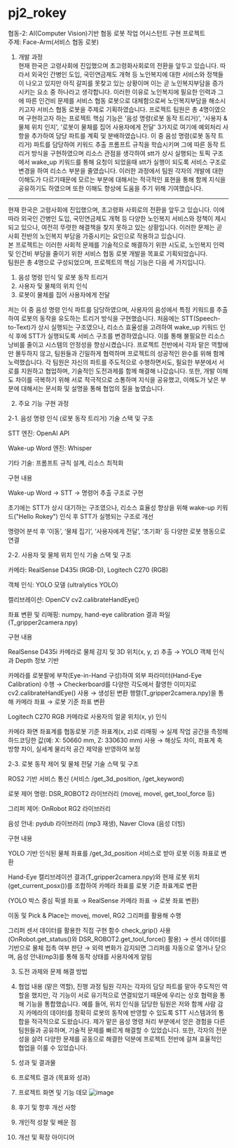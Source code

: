 # pj2_rokey

협동-2: AI(Computer Vision)기반 협동 로봇 작업 어시스턴트 구현 프로젝트<br>
주제: Face-Arm(서비스 협동 로봇)

1. 개발 과정<br>
현재 한국은 고령사회에 진입했으며 초고령화사회로의 전환을 앞두고 있습니다. 따라서 외국인 간병인 도입, 국민연금제도 개혁 등 노인복지에 대한 서비스와 정책들이 나오고 있지만 아직 갈피를 못찾고 있는 상황이며 이는 곧 노인복지부담을 증가시키는 요소 중 하나라고 생각합니다.
이러한 이유로 노인복지에 필요한 인력과 그에 따른 인건비 문제를 서비스 협동 로봇으로 대체함으로써 노인복지부담을 해소시키고자 서비스 협동 로봇을 주제로 기획하였습니다.
프로젝트 팀원은 총 4명이였으며 구현하고자 하는 프로젝트 핵심 기능은 '음성 명령(로봇 동작 트리거)', '사용자 & 물체 위치 인지', '로봇이 물체를 집어 사용자에게 전달' 3가지로 여기에 예외처리 사항을 추가하여 담당 파트를 계획 및 분배하였습니다.
이 중 음성 명령(로봇 동작 트리거) 파트를 담당하여 키워드 추출 프롬프트 규칙을 학습시키며 그에 따른 동작 트리거 방식을 구현하였으며 리소스 관점을 생각하여 stt가 상시 실행되는 토픽 구조에서 wake_up 키워드를 통해 요청이 되었을때 stt가 실행이 되도록 서비스 구조로 변경을 하여 리소스 부분을 줄였습니다.
이러한 과정에서 팀원 각자의 개발에 대한 이해도가 다르기때문에 모르는 부분에 대해서는 적극적인 표현을 통해 함께 지식을 공유하기도 하였으며 또한 이해도 향상에 도움을 주기 위해 기여했습니다.
---
현재 한국은 고령사회에 진입했으며, 초고령화 사회로의 전환을 앞두고 있습니다. 이에 따라 외국인 간병인 도입, 국민연금제도 개혁 등 다양한 노인복지 서비스와 정책이 제시되고 있으나, 여전히 뚜렷한 해결책을 찾지 못하고 있는 상황입니다. 이러한 문제는 곧 사회 전반의 노인복지 부담을 가중시키는 요인으로 작용하고 있습니다.<br>
본 프로젝트는 이러한 사회적 문제를 기술적으로 해결하기 위한 시도로, 노인복지 인력 및 인건비 부담을 줄이기 위한 서비스 협동 로봇 개발을 목표로 기획되었습니다.<br>
팀원은 총 4명으로 구성되었으며, 프로젝트의 핵심 기능은 다음 세 가지입니다.
  1. 음성 명령 인식 및 로봇 동작 트리거
  2. 사용자 및 물체의 위치 인식
  3. 로봇이 물체를 집어 사용자에게 전달<br>

저는 이 중 음성 명령 인식 파트를 담당하였으며, 사용자의 음성에서 특정 키워드를 추출하여 로봇의 동작을 유도하는 트리거 방식을 구현했습니다. 처음에는 STT(Speech-to-Text)가 상시 실행되는 구조였으나, 리소스 효율성을 고려하여 wake_up 키워드 인식 후에 STT가 실행되도록 서비스 구조를 변경하였습니다. 
이를 통해 불필요한 리소스 낭비를 줄이고 시스템의 안정성을 향상시켰습니다. 
프로젝트 전반에서 각자 맡은 역할에만 몰두하지 않고, 팀원들과 긴밀하게 협력하며 프로젝트의 성공적인 완수를 위해 함께 노력했습니다. 각 팀원은 자신의 파트를 주도적으로 수행하면서도, 필요한 부분에서 서로를 지원하고 협업하며, 기술적인 도전과제를 함께 해결해 나갔습니다. 또한, 개발 이해도 차이를 극복하기 위해 서로 적극적으로 소통하며 지식을 공유했고, 이해도가 낮은 부분에 대해서는 문서화 및 설명을 통해 협업의 질을 높였습니다.

2. 주요 기능 구현 과정

2-1. 음성 명령 인식 (로봇 동작 트리거)
기술 스택 및 구조

STT 엔진: OpenAI API

Wake-up Word 엔진: Whisper

기타 기술: 프롬프트 규칙 설계, 리소스 최적화

구현 내용

Wake-up Word → STT → 명령어 추출 구조로 구현

초기에는 STT가 상시 대기하는 구조였으나, 리소스 효율성 향상을 위해 wake-up 키워드("Hello Rokey") 인식 후 STT가 실행되는 구조로 개선

명령어 분석 후 ‘이동’, ‘물체 집기’, ‘사용자에게 전달’, ‘초기화’ 등 다양한 로봇 행동으로 연결

2-2. 사용자 및 물체 위치 인식
기술 스택 및 구조

카메라: RealSense D435i (RGB-D), Logitech C270 (RGB)

객체 인식: YOLO 모델 (ultralytics YOLO)

캘리브레이션: OpenCV cv2.calibrateHandEye()

좌표 변환 및 리매핑: numpy, hand-eye calibration 결과 파일 (T_gripper2camera.npy)

구현 내용

RealSense D435i 카메라로 물체 감지 및 3D 위치(x, y, z) 추출 → YOLO 객체 인식과 Depth 정보 기반

카메라를 로봇팔에 부착(Eye-in-Hand 구성)하여 외부 파라미터(Hand-Eye Calibration) 수행
→ Checkerboard를 다양한 각도에서 촬영한 이미지로 cv2.calibrateHandEye() 사용
→ 생성된 변환 행렬(T_gripper2camera.npy)을 통해 카메라 좌표 → 로봇 기준 좌표 변환

Logitech C270 RGB 카메라로 사용자의 얼굴 위치(x, y) 인식

카메라 화면 좌표계를 협동로봇 기준 좌표계(x, z)로 리매핑
→ 실제 작업 공간을 측정해 하드코딩한 값(예: X: 50660 mm, Z: 330630 mm) 사용
→ 해상도 차이, 좌표계 축 방향 차이, 실세계 물리적 공간 제약을 반영하여 보정

2-3. 로봇 동작 제어 및 물체 전달
기술 스택 및 구조

ROS2 기반 서비스 통신 (서비스 /get_3d_position, /get_keyword)

로봇 제어 명령: DSR_ROBOT2 라이브러리 (movej, movel, get_tool_force 등)

그리퍼 제어: OnRobot RG2 라이브러리

음성 안내: pydub 라이브러리 (mp3 재생), Naver Clova (음성 더빙)

구현 내용

YOLO 기반 인식된 물체 좌표를 /get_3d_position 서비스로 받아 로봇 이동 좌표로 변환

Hand-Eye 캘리브레이션 결과(T_gripper2camera.npy)와 현재 로봇 위치(get_current_posx())를 조합하여 카메라 좌표를 로봇 기준 좌표계로 변환

(YOLO 박스 중심 픽셀 좌표 → RealSense 카메라 좌표 → 로봇 좌표 변환)

이동 및 Pick & Place는 movej, movel, RG2 그리퍼를 활용해 수행

그리퍼 센서 데이터를 활용한 직접 구현 함수 check_grip() 사용 (OnRobot.get_status()와 DSR_ROBOT2.get_tool_force() 활용)
→ 센서 데이터를 기반으로 물체 접촉 여부 판단
→ 외력 변화가 감지되면 그리퍼를 자동으로 열거나 닫으며, 음성 안내(mp3)를 통해 동작 상태를 사용자에게 알림

3. 도전 과제와 문제 해결 방법

4. 협업 내용 (맡은 역할), 진행 과정
팀원 각자는 각자의 담당 파트를 맡아 주도적인 역할을 했지만, 각 기능이 서로 유기적으로 연결되었기 때문에 우리는 상호 협력을 통해 기능을 통합했습니다. 예를 들어, 위치 인식을 담당한 팀원은 저와 함께 사람 감지 카메라의 데이터를 정확히 로봇의 동작에 반영할 수 있도록 STT 시스템과의 통합을 적극적으로 도왔습니다.
제가 맡은 음성 명령 처리 부분에서 얻은 경험을 다른 팀원들과 공유하며, 기술적 문제를 빠르게 해결할 수 있었습니다. 또한, 각자의 전문성을 살려 다양한 문제를 공동으로 해결한 덕분에 프로젝트 전반에 걸쳐 효율적인 협업을 이룰 수 있었습니다.
5. 성과 및 결과물

6. 프로젝트 결과 (목표와 성과)

7. 프로젝트 화면 및 기능 데모
![image](https://github.com/user-attachments/assets/2b0b3f95-ca7c-4aef-9a30-81f8efa3dd3e)

8. 후기 및 향후 개선 사항

9. 개인적 성찰 및 배운 점

10. 개선 및 확장 아이디어
